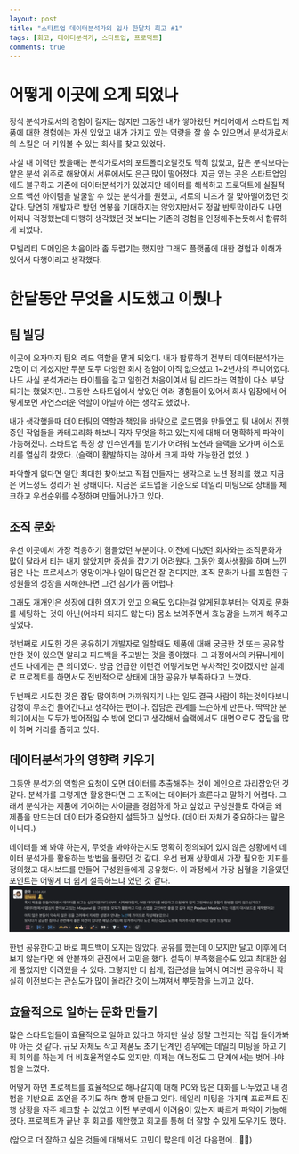 ```yaml
---
layout: post
title: "스타트업 데이터분석가의 입사 한달차 회고 #1"
tags: [회고, 데이터분석가, 스타트업, 프로덕트]
comments: true
---
```

# 어떻게 이곳에 오게 되었나
정식 분석가로서의 경험이 길지는 않지만 그동안 내가 쌓아왔던 커리어에서 스타트업 제품에 대한 경험에는 자신 있었고 내가 가지고 있는 역량을 잘 쓸 수 있으면서 분석가로서의 스킬은 더 키워볼 수 있는 회사를 찾고 있었다.

사실 내 이력만 봤을때는 분석가로서의 포트폴리오랄것도 딱히 없었고, 깊은 분석보다는 얕은 분석 위주로 해왔어서 서류에서도 은근 많이 떨어졌다.
지금 있는 곳은 스타트업임에도 불구하고 기존에 데이터분석가가 있었지만 데이터를 해석하고 프로덕트에 실질적으로 액션 아이템을 발굴할 수 있는 분석가를 원했고, 서로의 니즈가 잘 맞아떨어졌던 것 같다. 당연히 개발자로 받던 연봉을 기대하지는 않았지만서도 정말 반토막이라도 나면 어쩌나 걱정했는데 다행히 생각했던 것 보다는 기존의 경험을 인정해주는듯해서 합류하게 되었다.

모빌리티 도메인은 처음이라 좀 두렵기는 했지만 그래도 플랫폼에 대한 경험과 이해가 있어서 다행이라고 생각했다.

# 한달동안 무엇을 시도했고 이뤘나
## 팀 빌딩
이곳에 오자마자 팀의 리드 역할을 맡게 되었다. 내가 합류하기 전부터 데이터분석가는 2명이 더 계셨지만 두분 모두 다양한 회사 경험이 아직 없으셨고 1~2년차의 주니어였다.
나도 사실 분석가라는 타이틀을 걸고 일한건 처음이여서 팀 리드라는 역할이 다소 부담되기는 했었지만.. 그동안 스타트업에서 쌓았던 여러 경험들이 있어서 회사 입장에서 어떻게보면 자연스러운 역할이 아닐까 하는 생각도 했었다.

내가 생각했을때 데이터팀의 역할과 책임을 바탕으로 로드맵을 만들었고 팀 내에서 진행중인 작업들을 카테고리화 해보니 각자 무엇을 하고 있는지에 대해 더 명확하게 파악이 가능해졌다.
스타트업 특징 상 인수인계를 받기가 어려워 노션과 슬랙을 오가며 히스토리를 열심히 찾았다. (슬랙이 활발하지는 않아서 크게 파악 가능한건 없었..)

파악할게 없다면 일단 최대한 찾아보고 직접 만들자는 생각으로 노션 정리를 했고 지금은 어느정도 정리가 된 상태이다.
지금은 로드맵을 기준으로 데일리 미팅으로 상태를 체크하고 우선순위를 수정하며 만들어나가고 있다.

## 조직 문화
우선 이곳에서 가장 적응하기 힘들었던 부분이다. 이전에 다녔던 회사와는 조직문화가 많이 달라서 티는 내지 않았지만 중심을 잡기가 어려웠다.
그동안 회사생활을 하며 느낀점은 나는 프로세스가 엉망이거나 일이 많은건 잘 견디지만, 조직 문화가 나를 포함한 구성원들의 성장을 저해한다면 그건 참기가 좀 어렵다.

그래도 개개인은 성장에 대한 의지가 있고 의욕도 있다는걸 알게된후부터는 억지로 문화를 세팅하는 것이 아닌(어차피 되지도 않는다) 몸소 보여주면서 효능감을 느끼게 해주고 싶었다.

첫번째로 시도한 것은 공유하기
개발자로 일할때도 제품에 대해 궁금한 것 또는 공유할만한 것이 있으면 알리고 피드백을 주고받는 것을 좋아했다. 그 과정에서의 커뮤니케이션도 나에게는 큰 의미였다.
방금 언급한 이런건 어떻게보면 부차적인 것이겠지만 실제로 프로젝트를 하면서도 전반적으로 상태에 대한 공유가 부족하다고 느꼈다.

두번째로 시도한 것은 잡담 많이하며 가까워지기
나는 일도 결국 사람이 하는것이다보니 감정이 무조건 들어간다고 생각하는 편이다. 잡담은 관계를 느슨하게 만든다. 딱딱한 분위기에서는 모두가 방어적일 수 밖에 없다고 생각해서 슬랙에서도 대면으로도 잡담을 많이 하며 거리를 좁히고 있다.

## 데이터분석가의 영향력 키우기
그동안 분석가의 역할은 요청이 오면 데이터를 추출해주는 것이 메인으로 자리잡았던 것 같다. 분석가를 그렇게만 활용한다면 그 조직에는 데이터가 흐른다고 말하기 어렵다.
그래서 분석가는 제품에 기여하는 사이클을 경험하게 하고 싶었고 구성원들로 하여금 왜 제품을 만드는데 데이터가 중요한지 설득하고 싶었다. (데이터 자체가 중요하다는 말은 아니다.)

데이터를 왜 봐야 하는지, 무엇을 봐야하는지도 명확히 정의되어 있지 않은 상황에서 데이터 분석가를 활용하는 방법을 몰랐던 것 같다.
우선 현재 상황에서 가장 필요한 지표를 정의했고 대시보드를 만들어 구성원들에게 공유했다. 이 과정에서 가장 심혈을 기울였던 포인트는 어떻게 더 쉽게 설득하느냐 였던 것 같다.
![mixpanel](../images/mixpanel.png)

한번 공유한다고 바로 피드백이 오지는 않았다. 공유를 했는데 이모지만 달고 이후에 더 보지 않는다면 왜 안볼까의 관점에서 고민을 했다.
설득이 부족했을수도 있고 최대한 쉽게 풀었지만 어려웠을 수 있다. 그렇지만 더 쉽게, 접근성을 높여서 여러번 공유하니 확실히 이전보다는 관심도가 많이 올라간 것이 느껴져서 뿌듯함을 느끼고 있다.

## 효율적으로 일하는 문화 만들기
많은 스타트업들이 효율적으로 일하고 있다고 하지만 실상 정말 그런지는 직접 들어가봐야 아는 것 같다. 
규모 자체도 작고 제품도 초기 단계인 경우에는 데일리 미팅을 하고 기획 회의를 하는게 더 비효율적일수도 있지만, 이제는 어느정도 그 단계에서는 벗어나야 함을 느꼈다.

어떻게 하면 프로젝트를 효율적으로 해나갈지에 대해 PO와 많은 대화를 나누었고 내 경험을 기반으로 조언을 주기도 하며 함께 만들고 있다.
데일리 미팅을 가지며 프로젝트 진행 상황을 자주 체크할 수 있었고 어떤 부분에서 어려움이 있는지 빠르게 파악이 가능해졌다.
프로젝트가 끝난 후 회고를 제안했고 회고를 통해 더 잘할 수 있게 도우기도 했다.


(앞으로 더 잘하고 싶은 것들에 대해서도 고민이 많은데 이건 다음편에.. 👋🏼)